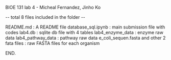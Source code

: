 BIOE 131 lab 4 - Micheal Fernandez, Jinho Ko

-- total 8 files included in the folder --

README.md : A README file
database_sql.ipynb : main submission file with codes
lab4.db : sqlite db file with 4 tables
lab4_enzyme_data : enzyme raw data
lab4_pathway_data : pathway raw data
e_coli_sequen.fasta and other 2 fata files : raw FASTA files for each organism


END.
